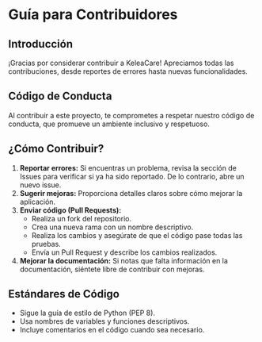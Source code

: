 # Guía para Contribuidores

## Introducción
¡Gracias por considerar contribuir a KeleaCare! Apreciamos todas las contribuciones, desde reportes de errores hasta nuevas funcionalidades.

## Código de Conducta
Al contribuir a este proyecto, te comprometes a respetar nuestro código de conducta, que promueve un ambiente inclusivo y respetuoso.

## ¿Cómo Contribuir?
1. **Reportar errores:** Si encuentras un problema, revisa la sección de Issues para verificar si ya ha sido reportado. De lo contrario, abre un nuevo issue.
2. **Sugerir mejoras:** Proporciona detalles claros sobre cómo mejorar la aplicación.
3. **Enviar código (Pull Requests):**
   - Realiza un fork del repositorio.
   - Crea una nueva rama con un nombre descriptivo.
   - Realiza los cambios y asegúrate de que el código pase todas las pruebas.
   - Envía un Pull Request y describe los cambios realizados.
4. **Mejorar la documentación:** Si notas que falta información en la documentación, siéntete libre de contribuir con mejoras.

## Estándares de Código
- Sigue la guía de estilo de Python (PEP 8).
- Usa nombres de variables y funciones descriptivos.
- Incluye comentarios en el código cuando sea necesario.